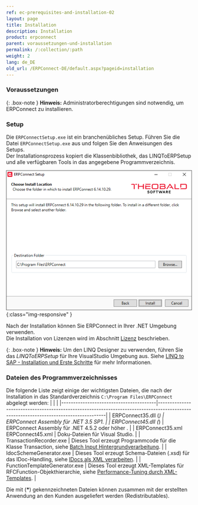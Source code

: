 ```yaml
---
ref: ec-prerequisites-and-installation-02
layout: page
title: Installation
description: Installation
product: erpconnect
parent: voraussetzungen-und-installation
permalink: /:collection/:path
weight: 2
lang: de_DE
old_url: /ERPConnect-DE/default.aspx?pageid=installation
---
```


### Voraussetzungen

{: .box-note }
**Hinweis:** Administratorberechtigungen sind notwendig, um ERPConnect zu installieren.

### Setup

Die `ERPConnectSetup.exe` ist ein branchenübliches Setup. Führen Sie die Datei `ERPConnectSetup.exe` aus und folgen Sie den Anweisungen des Setups.<br>
Der Installationsprozess kopiert die Klassenbibliothek, das LINQToERPSetup und alle verfügbaren Tools in das angegebene Programmverzeichnis.

![ERPConnect_Setup](/img/content/erpconnect/ERPConnect_Setup.png){:class="img-responsive" }

Nach der Installation können Sie ERPConnect in Ihrer .NET Umgebung verwenden.<br>
Die Installation von Lizenzen wird im Abschnitt [Lizenz](./lizensierung) beschrieben.

{: .box-note }
**Hinweis:** Um den LINQ Designer zu verwenden, führen Sie das *LINQToERPSetup* für Ihre VisualStudio Umgebung aus.
Siehe [LINQ to SAP - Installation und Erste Schritte](./linq-to-sap/linq-to-sap-installation-und-erste-schritte) für mehr Informationen.

### Dateien des Programmverzeichnisses
Die folgende Liste zeigt einige der wichtigsten Dateien, die nach der Installation in das Standardverzeichnis ``C:\Program Files\ERPConnect`` abgelegt werden:
|                                        |                                                                                                                                      |
|----------------------------------------|--------------------------------------------------------------------------------------------------------------------------------------|
| ERPConnect35.dll (*)                   | ERPConnect Assembly für .NET 3.5 SP1.                                                                                                |
| ERPConnect45.dll (*)                   | ERPConnect Assembly für .NET 4.5.2 oder höher .                                                                                       |
| ERPConnect35.xml<br>  ERPConnect45.xml | Doku-Dateien für Visual Studio.                                                                                                      |
| TransactionRecorder.exe                | Dieses Tool erzeugt Programmcode für die Klasse Transaction, siehe [Batch Input Hintergrundverarbeitung](../spezialklassen/batch-input-hintergrundverarbeitung). |
| IdocSchemeGenerator.exe                | Dieses Tool erzeugt Schema-Dateien (.xsd) für das IDoc-Handling, siehe [IDocs als XML verarbeiten](../idocs-senden-und-empfangen/idocs-als-xml-verarbeiten).                                  |
| FunctionTemplateGenerator.exe          | Dieses Tool erzeugt XML-Templates für RFCFunction-Objekthierarchie, siehe [Performance-Tuning durch XML-Templates](../rfc-client-funktionen-und-bapis/performance-tuning-durch-xml-templates).    |

Die mit (<b>*</b>) gekennzeichneten Dateien können zusammen mit der erstellten Anwendung an den Kunden ausgeliefert werden (Redistributables).
